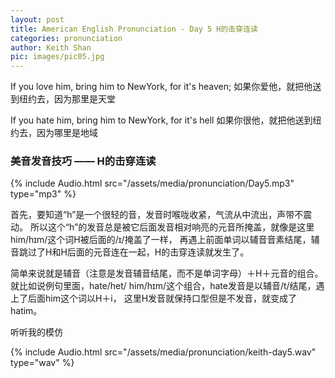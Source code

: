 ```yaml
---
layout: post
title: American English Pronunciation - Day 5 H的击穿连读
categories: pronunciation
author: Keith Shan
pic: images/pic05.jpg
---
```


If you love him, bring him to NewYork, for it's heaven;
如果你爱他，就把他送到纽约去，因为那里是天堂

If you hate him, bring him to NewYork, for it's hell
如果你很他，就把他送到纽约去，因为哪里是地域

<!--more-->

### 美音发音技巧 —— H的击穿连读

{% include Audio.html src="/assets/media/pronunciation/Day5.mp3" type="mp3" %}

首先，要知道“h”是一个很轻的音，发音时喉咙收紧，气流从中流出，声带不震动。
所以这个“h”的发音总是被它后面发音相对响亮的元音所掩盖，就像是这里him/hɪm/这个词H被后面的/ɪ/掩盖了一样，
再遇上前面单词以辅音音素结尾，辅音跳过了H和H后面的元音连在一起，H的击穿连读就发生了。

简单来说就是辅音（注意是发音辅音结尾，而不是单词字母）＋H＋元音的组合。
就比如说例句里面，hate/het/ him/hɪm/这个组合，hate发音是以辅音/t/结尾，遇上了后面him这个词以H＋i，
这里H发音就保持口型但是不发音，就变成了hatim。

听听我的模仿

{% include Audio.html src="/assets/media/pronunciation/keith-day5.wav" type="wav" %}




